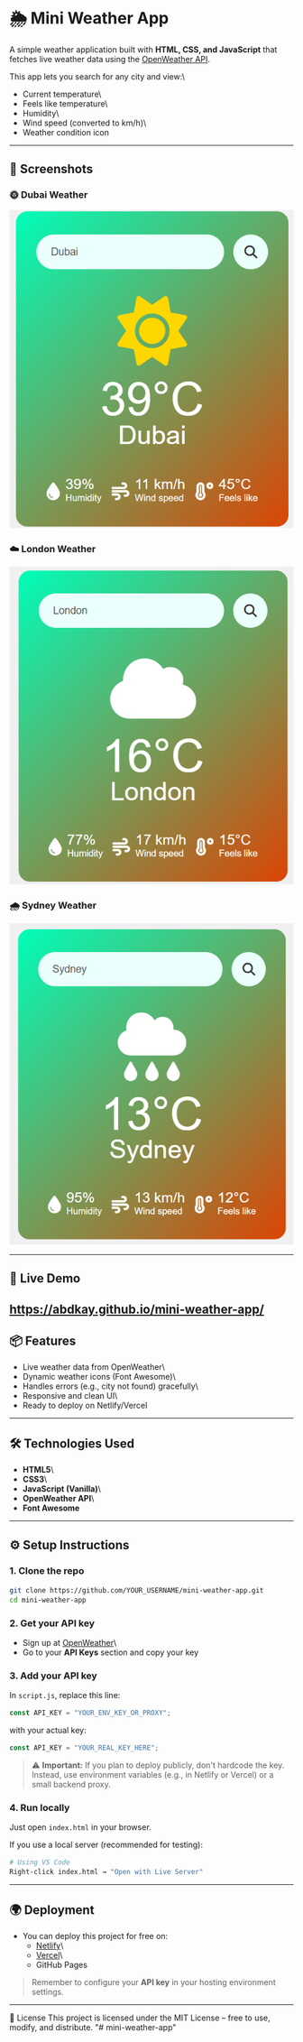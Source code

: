 # 🌦️ Mini Weather App

A simple weather application built with **HTML, CSS, and JavaScript**
that fetches live weather data using the [OpenWeather
API](https://openweathermap.org/).

This app lets you search for any city and view:\

- Current temperature\
- Feels like temperature\
- Humidity\
- Wind speed (converted to km/h)\
- Weather condition icon

---

## 📸 Screenshots

### 🌞 Dubai Weather

![Dubai Weather](screenshots/Screenshot-2025-08-21-103607.png.png)

### ☁️ London Weather

![London Weather](screenshots/Screenshot-2025-08-21-103643.png.png)

### 🌧 Sydney Weather

![Sydney Weather](screenshots/Screenshot-2025-08-21-103825.png.png)

---
## 🔗 Live Demo
https://abdkay.github.io/mini-weather-app/
---

## 📦 Features

- Live weather data from OpenWeather\
- Dynamic weather icons (Font Awesome)\
- Handles errors (e.g., city not found) gracefully\
- Responsive and clean UI\
- Ready to deploy on Netlify/Vercel

---

## 🛠️ Technologies Used

- **HTML5**\
- **CSS3**\
- **JavaScript (Vanilla)**\
- **OpenWeather API**\
- **Font Awesome**

---

## ⚙️ Setup Instructions

### 1. Clone the repo

```bash
git clone https://github.com/YOUR_USERNAME/mini-weather-app.git
cd mini-weather-app
```

### 2. Get your API key

- Sign up at
  [OpenWeather](https://home.openweathermap.org/users/sign_up)\
- Go to your **API Keys** section and copy your key

### 3. Add your API key

In `script.js`, replace this line:

```js
const API_KEY = "YOUR_ENV_KEY_OR_PROXY";
```

with your actual key:

```js
const API_KEY = "YOUR_REAL_KEY_HERE";
```

> ⚠️ **Important:** If you plan to deploy publicly, don't hardcode the
> key. Instead, use environment variables (e.g., in Netlify or Vercel)
> or a small backend proxy.

### 4. Run locally

Just open `index.html` in your browser.

If you use a local server (recommended for testing):

```bash
# Using VS Code
Right-click index.html → "Open with Live Server"
```

---

## 🌍 Deployment

- You can deploy this project for free on:
  - [Netlify](https://www.netlify.com/)\
  - [Vercel](https://vercel.com/)\
  - GitHub Pages

> Remember to configure your **API key** in your hosting environment
> settings.

---
📖 License This project is licensed under the MIT License – free to use, modify, and distribute. "# mini-weather-app"


